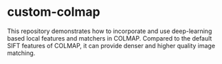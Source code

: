 # custom-colmap
This repository demonstrates how to incorporate and use deep-learning based local features and matchers in COLMAP. Compared to the default SIFT features of COLMAP, it can provide denser and higher quality image matching.
